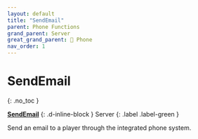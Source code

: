 ```yaml
---
layout: default
title: "SendEmail"
parent: Phone Functions
grand_parent: Server
great_grand_parent: 📱 Phone
nav_order: 1
---
```


# SendEmail
{: .no_toc }

**[SendEmail](SendEmail.md)**
{: .d-inline-block }
Server
{: .label .label-green }

Send an email to a player through the integrated phone system.